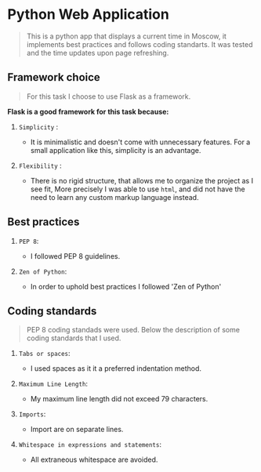 # Python Web Application 

> This is a python app that displays a current time in Moscow, it implements best practices and follows coding standarts. It was tested and the time updates upon page refreshing.

## Framework choice

> For this task I choose to use Flask as a framework. 

**Flask is a good framework for this task because:**

1. `Simplicity` : 
    - It is minimalistic and doesn't come with unnecessary features. For a small application like this, simplicity is an advantage. 

2. `Flexibility` : 
    - There is no rigid structure, that allows me to organize the project as I see fit, More precisely I was able to use `html`, and did not have the need to learn any custom markup language instead.

## Best practices 

1. `PEP 8`:
    - I followed PEP 8 guidelines.

2. `Zen of Python`:
    - In order to uphold best practices I followed 'Zen of Python'


## Coding standards 

> PEP 8 coding standads were used. Below the description of some coding standards that I used.

1. `Tabs or spaces`: 
    - I used spaces as it it a preferred indentation method. 

2. `Maximum Line Length`: 
    - My maximum line length did not exceed 79 characters.

3. `Imports`:
    - Import are on separate lines.

4. `Whitespace in expressions and statements`: 
    - All extraneous whitespace are avoided.
